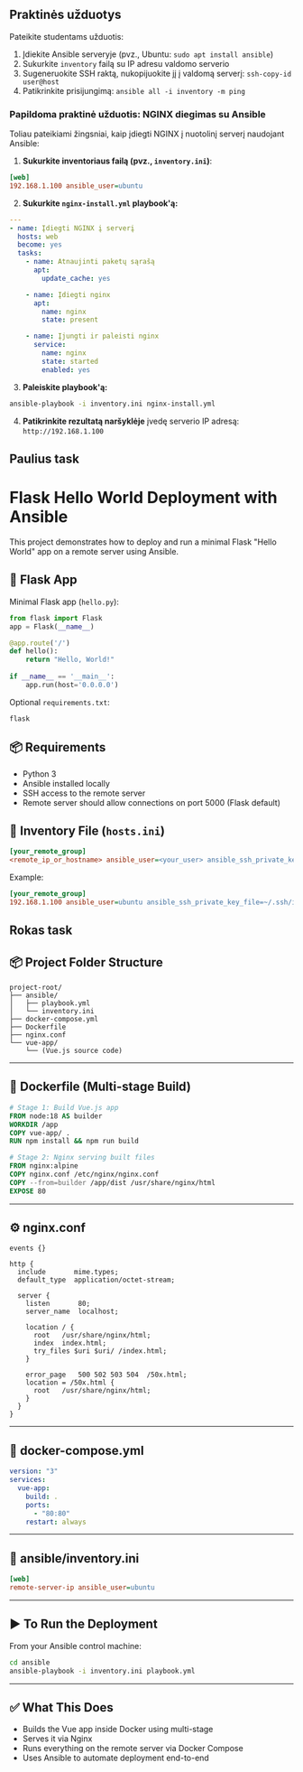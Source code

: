 ## Praktinės užduotys
Pateikite studentams užduotis:
1. Įdiekite Ansible serveryje (pvz., Ubuntu: `sudo apt install ansible`)
2. Sukurkite `inventory` failą su IP adresu valdomo serverio
3. Sugeneruokite SSH raktą, nukopijuokite jį į valdomą serverį: `ssh-copy-id user@host`
4. Patikrinkite prisijungimą: `ansible all -i inventory -m ping`

### Papildoma praktinė užduotis: NGINX diegimas su Ansible
Toliau pateikiami žingsniai, kaip įdiegti NGINX į nuotolinį serverį naudojant Ansible:

1. **Sukurkite inventoriaus failą (pvz., `inventory.ini`)**:
```ini
[web]
192.168.1.100 ansible_user=ubuntu
```

2. **Sukurkite `nginx-install.yml` playbook'ą:**
```yaml
---
- name: Įdiegti NGINX į serverį
  hosts: web
  become: yes
  tasks:
    - name: Atnaujinti paketų sąrašą
      apt:
        update_cache: yes

    - name: Įdiegti nginx
      apt:
        name: nginx
        state: present

    - name: Įjungti ir paleisti nginx
      service:
        name: nginx
        state: started
        enabled: yes
```

3. **Paleiskite playbook'ą:**
```bash
ansible-playbook -i inventory.ini nginx-install.yml
```

4. **Patikrinkite rezultatą naršyklėje** įvedę serverio IP adresą: `http://192.168.1.100`

## Paulius task

# Flask Hello World Deployment with Ansible

This project demonstrates how to deploy and run a minimal Flask "Hello World" app on a remote server using Ansible.

## 🐍 Flask App

Minimal Flask app (`hello.py`):

```python
from flask import Flask
app = Flask(__name__)

@app.route('/')
def hello():
    return "Hello, World!"
    
if __name__ == '__main__':
    app.run(host='0.0.0.0')
```

Optional `requirements.txt`:

```
flask
```

## 📦 Requirements

- Python 3
- Ansible installed locally
- SSH access to the remote server
- Remote server should allow connections on port 5000 (Flask default)

## 👤 Inventory File (`hosts.ini`)

```ini
[your_remote_group]
<remote_ip_or_hostname> ansible_user=<your_user> ansible_ssh_private_key_file=~/.ssh/id_rsa
```

Example:

```ini
[your_remote_group]
192.168.1.100 ansible_user=ubuntu ansible_ssh_private_key_file=~/.ssh/id_rsa
```
<!-- 
## 🛠️ Ansible Playbook (`deploy_flask.yml`)

```yaml
---
- name: Deploy Flask Hello World App
  hosts: your_remote_group
  become: true

  vars:
    app_dir: /opt/flask_app
    app_file: hello.py

  tasks:
    - name: Install Python and pip
      apt:
        name:
          - python3
          - python3-pip
        update_cache: yes

    - name: Install Flask
      pip:
        name: flask
        executable: pip3

    - name: Create app directory
      file:
        path: "{{ app_dir }}"
        state: directory
        owner: "{{ ansible_user }}"
        group: "{{ ansible_user }}"
        mode: '0755'

    - name: Copy Flask app
      copy:
        src: "{{ app_file }}"
        dest: "{{ app_dir }}/{{ app_file }}"
        mode: '0644'

    - name: Start Flask app in background
      shell: |
        nohup python3 {{ app_dir }}/{{ app_file }} > /dev/null 2>&1 &
      args:
        executable: /bin/bash
```

## 🚀 Run the Playbook

```bash
ansible-playbook -i hosts.ini deploy_flask.yml
```

## 🌍 Access the App

Once deployed, open your browser to:

```
http://<remote_ip>:5000
```

You should see:

```
Hello, World!
```

## 🔐 Optional: Open Port 5000 on Remote Server

If needed:

```bash
sudo ufw allow 5000
```

---

## 📝 Notes

- This is a basic setup. For production, consider using `gunicorn`, `systemd`, or Docker.
- The app is started using `nohup`, so it will not survive a reboot. -->


## Rokas task 

## 📦 Project Folder Structure

```
project-root/
├── ansible/
│   ├── playbook.yml
│   └── inventory.ini
├── docker-compose.yml
├── Dockerfile
├── nginx.conf
└── vue-app/
    └── (Vue.js source code)
```

---

## 🐳 Dockerfile (Multi-stage Build)

```Dockerfile
# Stage 1: Build Vue.js app
FROM node:18 AS builder
WORKDIR /app
COPY vue-app/ .
RUN npm install && npm run build

# Stage 2: Nginx serving built files
FROM nginx:alpine
COPY nginx.conf /etc/nginx/nginx.conf
COPY --from=builder /app/dist /usr/share/nginx/html
EXPOSE 80
```

---

## ⚙️ nginx.conf

```nginx
events {}

http {
  include       mime.types;
  default_type  application/octet-stream;

  server {
    listen       80;
    server_name  localhost;

    location / {
      root   /usr/share/nginx/html;
      index  index.html;
      try_files $uri $uri/ /index.html;
    }

    error_page   500 502 503 504  /50x.html;
    location = /50x.html {
      root   /usr/share/nginx/html;
    }
  }
}
```

---

## 🧩 docker-compose.yml

```yaml
version: "3"
services:
  vue-app:
    build: .
    ports:
      - "80:80"
    restart: always
```

---

## 📁 ansible/inventory.ini

```ini
[web]
remote-server-ip ansible_user=ubuntu
```

<!-- ---

## 🚀 ansible/playbook.yml

```yaml
- name: Deploy Vue.js app with Docker Compose
  hosts: web
  become: true
  vars:
    app_dir: /opt/vue-nginx-app

  tasks:
    - name: Ensure docker and docker-compose are installed
      package:
        name: "{{ item }}"
        state: present
      loop:
        - docker.io
        - docker-compose

    - name: Create app directory
      file:
        path: "{{ app_dir }}"
        state: directory

    - name: Copy project files to remote server
      synchronize:
        src: "../"
        dest: "{{ app_dir }}"
        recursive: yes
        delete: yes

    - name: Build and run docker-compose
      shell: |
        docker-compose down || true
        docker-compose build --no-cache
        docker-compose up -d
      args:
        chdir: "{{ app_dir }}"
``` -->

---

## ▶️ To Run the Deployment

From your Ansible control machine:

```bash
cd ansible
ansible-playbook -i inventory.ini playbook.yml
```

---

## ✅ What This Does

- Builds the Vue app inside Docker using multi-stage
- Serves it via Nginx
- Runs everything on the remote server via Docker Compose
- Uses Ansible to automate deployment end-to-end